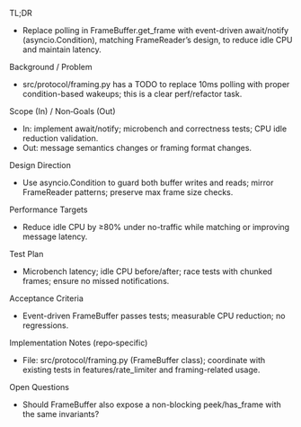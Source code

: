 TL;DR
- Replace polling in FrameBuffer.get_frame with event-driven await/notify (asyncio.Condition), matching FrameReader’s design, to reduce idle CPU and maintain latency.

Background / Problem
- src/protocol/framing.py has a TODO to replace 10ms polling with proper condition-based wakeups; this is a clear perf/refactor task.

Scope (In) / Non‑Goals (Out)
- In: implement await/notify; microbench and correctness tests; CPU idle reduction validation.
- Out: message semantics changes or framing format changes.

Design Direction
- Use asyncio.Condition to guard both buffer writes and reads; mirror FrameReader patterns; preserve max frame size checks.

Performance Targets
- Reduce idle CPU by ≥80% under no-traffic while matching or improving message latency.

Test Plan
- Microbench latency; idle CPU before/after; race tests with chunked frames; ensure no missed notifications.

Acceptance Criteria
- Event-driven FrameBuffer passes tests; measurable CPU reduction; no regressions.

Implementation Notes (repo‑specific)
- File: src/protocol/framing.py (FrameBuffer class); coordinate with existing tests in features/rate_limiter and framing-related usage.

Open Questions
- Should FrameBuffer also expose a non-blocking peek/has_frame with the same invariants?

